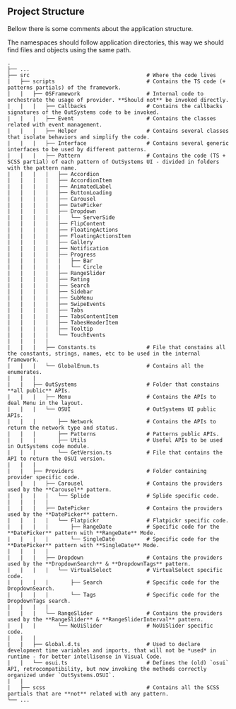 ## Project Structure

Bellow there is some comments about the application structure.

The namespaces should follow application directories, this way we should find files and objects using the same path.

    .
    ├── ...
    ├── src                                     # Where the code lives
    |   ├── scripts                             # Contains the TS code (+ patterns partials) of the framework.
    |   |   ├── OSFramework                     # Internal code to orchestrate the usage of provider. **Should not** be invoked directly.
    |   |   |   ├── Callbacks                   # Contains the callbacks signatures of the OutSystems code to be invoked.
    |   |   |   ├── Event                       # Contains the classes related with event management.
    |   |   |   ├── Helper                      # Contains several classes that isolate behaviors and simplify the code.
    |   |   |   ├── Interface                   # Contains several generic interfaces to be used by different patterns.
    |   |   |   ├── Pattern                     # Contains the code (TS + SCSS partial) of each pattern of OutSystems UI - divided in folders with the pattern name.
    |   |   |   |   ├── Accordion
    |   |   |   |   ├── AccordionItem
    |   |   |   |   ├── AnimatedLabel
    |   |   |   |   ├── ButtonLoading
    |   |   |   |   ├── Carousel
    |   |   |   |   ├── DatePicker
    |   |   |   |   ├── Dropdown
    |   |   |   |   |   └── ServerSide
    |   |   |   |   ├── FlipContent
    |   |   |   |   ├── FloatingActions
    |   |   |   |   ├── FloatingActionsItem
    |   |   |   |   ├── Gallery
    |   |   |   |   ├── Notification
    |   |   |   |   ├── Progress
    |   |   |   |   |   ├── Bar
    |   |   |   |   |   └── Circle
    |   |   |   |   ├── RangeSlider
    |   |   |   |   ├── Rating
    |   |   |   |   ├── Search
    |   |   |   |   ├── Sidebar
    |   |   |   |   ├── SubMenu
    |   |   |   |   ├── SwipeEvents
    |   |   |   |   ├── Tabs
    |   |   |   |   ├── TabsContentItem
    |   |   |   |   ├── TabesHeaderItem
    |   |   |   |   ├── Tooltip
    |   |   |   |   └── TouchEvents
    |   |   |   |
    |   |   |   ├── Constants.ts                # File that constains all the constants, strings, names, etc to be used in the internal framework.
    |   |   |   └── GlobalEnum.ts               # Contains all the enumerates.
    |   |   |
    |   |   ├── OutSystems                      # Folder that constains **all public** APIs.
    |   |   |   ├── Menu                        # Contains the APIs to deal Menu in the layout.
    |   |   |   └── OSUI                        # OutSystems UI public APIs.
    |   |   |       ├── Network                 # Contains the APIs to return the network type and status.
    |   |   |       ├── Patterns                # Patterns public APIs.
    |   |   |       ├── Utils                   # Useful APIs to be used in OutSystems code module.
    |   |   |       └── GetVersion.ts           # File that contains the API to return the OSUI version.
    |   |   |
    |   |   ├── Providers                       # Folder containing provider specific code.
    |   |   |   ├── Carousel                    # Contains the providers used by the **Carousel** pattern.
    |   |   |   |   └── Splide                  # Splide specific code.
    |   |   |   |
    |   |   |   ├── DatePicker                  # Contains the providers used by the **DatePicker** pattern.
    |   |   |   |   └── Flatpickr               # Flatpickr specific code.
    |   |   |   |       ├── RangeDate           # Specific code for the **DatePicker** pattern with **RangeDate** Mode.
    |   |   |   |       └── SingleDate          # Specific code for the **DatePicker** pattern with **SingleDate** Mode.
    |   |   |   |
    |   |   |   ├── Dropdown                    # Contains the providers used by the **DropdownSearch** & **DropdownTags** pattern.
    |   |   |   |   └── VirtualSelect           # VirtualSelect specific code.
    |   |   |   |       ├── Search              # Specific code for the DropdownSearch.
    |   |   |   |       └── Tags                # Specific code for the DropdownTags search.
    |   |   |   |
    |   |   |   └── RangeSlider                 # Contains the providers used by the **RangeSlider** & **RangeSliderInterval** pattern.
    |   |   |       └── NoUiSlider              # NoUiSlider specific code.
    |   |   |
    |   |   ├── Global.d.ts                     # Used to declare development time variables and imports, that will not be *used* in runtime - for better intellisense in Visual Code.
    |   |   └── osui.ts                         # Defines the (old) `osui` API, retrocompatibility, but now invoking the methods correctly organized under `OutSystems.OSUI`.
    |   |
    |   ├── scss                                # Contains all the SCSS partials that are **not** related with any pattern.
    └── ...
